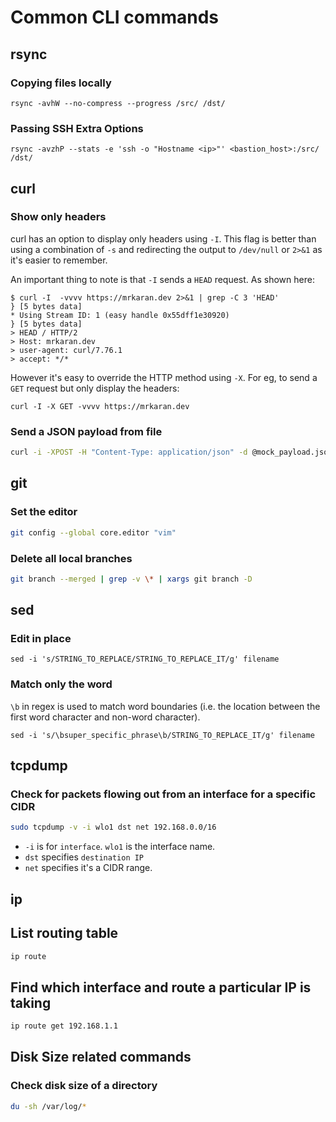 # Common CLI commands

## rsync

### Copying files locally

```
rsync -avhW --no-compress --progress /src/ /dst/
```

### Passing SSH Extra Options

```
rsync -avzhP --stats -e 'ssh -o "Hostname <ip>"' <bastion_host>:/src/ /dst/
```

## curl

### Show only headers

curl has an option to display only headers using `-I`. This flag is better than using a combination of `-s` and redirecting the output to `/dev/null` or `2>&1` as it's easier to remember.

An important thing to note is that `-I` sends a `HEAD` request. As shown here:

```shell
$ curl -I  -vvvv https://mrkaran.dev 2>&1 | grep -C 3 'HEAD'
} [5 bytes data]
* Using Stream ID: 1 (easy handle 0x55dff1e30920)
} [5 bytes data]
> HEAD / HTTP/2
> Host: mrkaran.dev
> user-agent: curl/7.76.1
> accept: */*
```

However it's easy to override the HTTP method using `-X`. For eg, to send a `GET` request but only display the headers:

```
curl -I -X GET -vvvv https://mrkaran.dev
```

### Send a JSON payload from file

```sh
curl -i -XPOST -H "Content-Type: application/json" -d @mock_payload.json http://localhost:6000/endpoint
```

## git

### Set the editor

```sh
git config --global core.editor "vim"
```

### Delete all local branches

```sh
git branch --merged | grep -v \* | xargs git branch -D
```

## sed

### Edit in place

`sed -i 's/STRING_TO_REPLACE/STRING_TO_REPLACE_IT/g' filename`

### Match only the word

`\b` in regex is used to match word boundaries (i.e. the location between the first word character and non-word character).

`sed -i 's/\bsuper_specific_phrase\b/STRING_TO_REPLACE_IT/g' filename`

## tcpdump

### Check for packets flowing out from an interface for a specific CIDR

```bash
sudo tcpdump -v -i wlo1 dst net 192.168.0.0/16
```

- `-i` is for `interface`. `wlo1` is the interface name.
- `dst` specifies `destination IP`
- `net` specifies it's a CIDR range.

## ip

## List routing table

```sh
ip route
```

## Find which interface and route a particular IP is taking

```sh
ip route get 192.168.1.1
```

## Disk Size related commands

### Check disk size of a directory

```sh
du -sh /var/log/*
```

